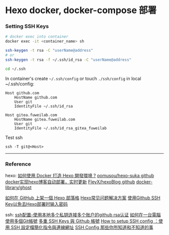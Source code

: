 # Hexo docker, docker-compose 部署

### Setting SSH Keys

```sh
# docker exec into container
docker exec -it <container_name> sh

ssh-keygen -t rsa -C "userName@address"
# or
ssh-keygen -t rsa -f ~/.ssh/id_rsa -C "userName@address"

cd ~/.ssh
```

In container's create `~/.ssh/config` or touch `./ssh/config` in local
~/.ssh/config:
```
Host github.com
    HostName github.com
    User git
    IdentityFile ~/.ssh/id_rsa

Host gitea.fuweilab.com
    HostName gitea.fuweilab.com
    User git
    IdentityFile ~/.ssh/id_rsa_gitea_fuweilab

```

Test ssh
```
ssh -T git@<Host>
```

---
### Reference
hexo:
[如何使用 Docker 打造 Hexo 開發環境 ?](https://oomusou.io/docker/hexo/development/)
[oomusou/hexo-suka github](https://github.com/oomusou/hexo-suka)
[docker实现hexo博客自动部署，实时更新](https://www.tapme.top/blog/detail/2019-03-03-15-42/)
[FleyX/hexoBlog github](https://github.com/FleyX/hexoBlog)
[docker-library/ghost](https://github.com/docker-library/ghost)

[如何在 GitHub 上架一個 Hexo 部落格](https://alxtz.github.io/2018/07/15/hexo-on-github/)
[Hexo常见问题解决方案](https://xuanwo.io/2014/08/14/hexo-usual-problem/)
[使用Github SSH Key以免去Hexo部署时输入密码](https://xuanwo.io/2015/02/07/generate-a-ssh-key/)


ssh:
[ssh配置-使用本地多个私钥连接多个账户的github rsa认证](https://blog.csdn.net/Dong_Alex/article/details/80813816)
[如何在一台電腦使用多個Git帳號](https://medium.com/@hyWang/如何在一台電腦使用多個git帳號-907c8eadbabf)
[多重 SSH Keys 與 Github 帳號](https://kuanyui.github.io/2016/08/01/git-multiple-ssh-key/)
[How to setup SSH config ：使用 SSH 設定檔簡化指令與連線網址](https://medium.com/浦島太郎的水族缸/how-to-setup-ssh-config-使用-ssh-設定檔-74ad46f99818)
[SSH Config 那些你所知道和不知道的事](https://deepzz.com/post/how-to-setup-ssh-config.html)
